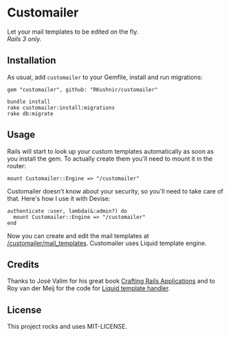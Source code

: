 # Customailer
Let your mail templates to be edited on the fly.  
*Rails 3 only.*

## Installation
As usual, add `customailer` to your Gemfile, install and run migrations:

    gem "customailer", github: "RKushnir/customailer"

    bundle install
    rake customailer:install:migrations
    rake db:migrate

## Usage
Rails will start to look up your custom templates automatically as soon as you install the gem. To actually create them you'll need to mount it in the router:

    mount Customailer::Engine => "/customailer"

Customailer doesn't know about your security, so you'll need to take care of that. Here's how I use it with Devise:

    authenticate :user, lambda(&:admin?) do
      mount Customailer::Engine => "/customailer"
    end

Now you can create and edit the mail templates at [/customailer/mail_templates](http://localhost:3000/customailer/mail_templates). Customailer uses Liquid template engine.

## Credits
Thanks to José Valim for his great book [Crafting Rails Applications](http://pragprog.com/book/jvrails/crafting-rails-applications) and to Roy van der Meij for the code for [Liquid template handler](http://www.royvandermeij.com/blog/2011/09/21/create-a-liquid-handler-for-rails-3-dot-1/).

## License
This project rocks and uses MIT-LICENSE.
